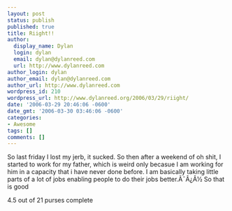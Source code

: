 ```yaml
---
layout: post
status: publish
published: true
title: Riight!!
author:
  display_name: Dylan
  login: dylan
  email: dylan@dylanreed.com
  url: http://www.dylanreed.com
author_login: dylan
author_email: dylan@dylanreed.com
author_url: http://www.dylanreed.com
wordpress_id: 210
wordpress_url: http://www.dylanreed.org/2006/03/29/riight/
date: '2006-03-29 20:46:06 -0600'
date_gmt: '2006-03-30 03:46:06 -0600'
categories:
- Awesome
tags: []
comments: []
---
```

<p>So last friday I lost my jerb, it sucked. So then after a weekend of oh shit, I started to work for my father, which is weird only becasue I am working for him in a capacity that i have never done before. I am basically taking little parts of a lot of jobs enabling people to do their jobs better.&Atilde;&macr;&Acirc;&iquest;&Acirc;&frac12; So that is good</p>
<p>4.5 out of 21 purses complete</p>
